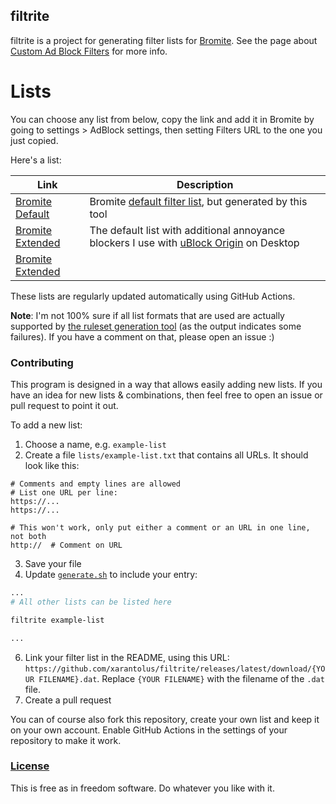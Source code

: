 ## filtrite
filtrite is a project for generating filter lists for [Bromite](https://www.bromite.org/).
See the page about [Custom Ad Block Filters](https://www.bromite.org/custom-filters) for more info.

# Lists
You can choose any list from below, copy the link and add it in Bromite by going to settings > AdBlock settings, then setting Filters URL to the one you just copied.

Here's a list:


| Link | Description  |
| ------ | ------|
| [Bromite Default](https://github.com/xarantolus/filtrite/releases/latest/download/bromite-default.dat) | Bromite [default filter list](https://github.com/bromite/filters), but generated by this tool |
| [Bromite Extended](https://github.com/xarantolus/filtrite/releases/latest/download/bromite-extended.dat) | The default list with additional annoyance blockers I use with [uBlock Origin](https://github.com/gorhill/uBlock) on Desktop |
| [Bromite Extended](https://github.com/xarantolus/filtrite/releases/latest/download/xnoncorp.dat) |  |


These lists are regularly updated automatically using GitHub Actions.

**Note**: I'm not 100% sure if all list formats that are used are actually supported by [the ruleset generation tool](https://github.com/xarantolus/subresource_filter_tools) (as the output indicates some failures). If you have a comment on that, please open an issue :)

### Contributing
This program is designed in a way that allows easily adding new lists. 
If you have an idea for new lists & combinations, then feel free to open an issue or pull request to point it out.

To add a new list:

1. Choose a name, e.g. `example-list`
2. Create a file `lists/example-list.txt` that contains all URLs. It should look like this:
```
# Comments and empty lines are allowed
# List one URL per line:
https://...
https://...

# This won't work, only put either a comment or an URL in one line, not both
http://  # Comment on URL
```
3. Save your file
4. Update [`generate.sh`](generate.sh) to include your entry:
```bash
...
# All other lists can be listed here

filtrite example-list

...
```
6. Link your filter list in the README, using this URL: `https://github.com/xarantolus/filtrite/releases/latest/download/{YOUR FILENAME}.dat`. Replace `{YOUR FILENAME}` with the filename of the `.dat` file.
7. Create a pull request


You can of course also fork this repository, create your own list and keep it on your own account. 
Enable GitHub Actions in the settings of your repository to make it work.

### [License](LICENSE)
This is free as in freedom software. Do whatever you like with it.
